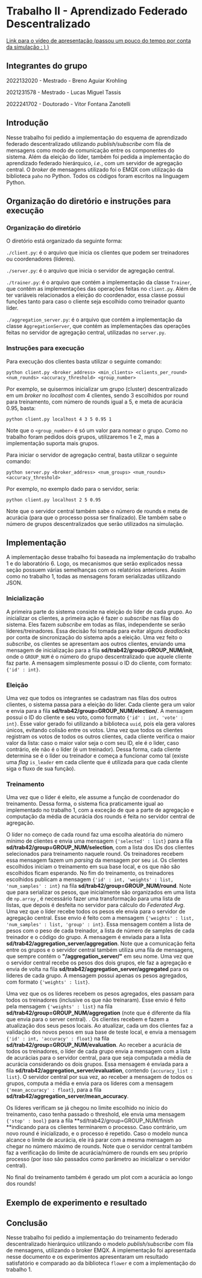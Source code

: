 # Trabalho II - Aprendizado Federado Descentralizado

[Link para o vídeo de apresentação (passou um pouco do tempo por conta da simulação : ) )]()

## Integrantes do grupo
2022132020 - Mestrado - Breno Aguiar Krohling

2021231578 - Mestrado - Lucas Miguel Tassis

2022241702 - Doutorado - Vitor Fontana Zanotelli

## Introdução

Nesse trabalho foi pedido a implementação do esquema de aprendizado federado descentralizado utilizando *publish/subscribe* com fila de mensagens como modo de comunicação entre os componentes do sistema. Além da eleição do líder, também foi pedida a implementação do aprendizado federado hierárquico, *i.e.*, com um servidor de agregação central. O *broker* de mensagens utilizado foi o EMQX com utilização da biblioteca `paho` no Python. Todos os códigos foram escritos na linguagem Python.

## Organização do diretório e instruções para execução

### Organização do diretório
O diretório está organizado da seguinte forma:

`./client.py`: é o arquivo que inicia os clientes que podem ser treinadores ou coordenadores (líderes).

`./server.py`: é o arquivo que inicia o servidor de agregação central.

`./trainer.py`: é o arquivo que contém a implementação da classe `Trainer`, que contém as implementações das operações feitas no `client.py`. Além de ter variáveis relacionados a eleição do coordenador, essa classe possui funções tanto para caso o cliente seja escolhido como treinador quanto líder.

`./aggregation_server.py`: é o arquivo que contém a implementação da classe `AggregationServer`, que contém as implementações das operações feitas no servidor de agregação central, utilizadas no  `server.py`.

### Instruções para execução
Para execução dos clientes basta utilizar o seguinte comando:

`python client.py <broker_address> <min_clients> <clients_per_round> <num_rounds> <accuracy_threshold> <group_number>`

Por exemplo, se quisermos inicializar um grupo (cluster) descentralizado em um *broker* no *localhost* com 4 clientes, sendo 3 escolhidos por round para treinamento, com número de rounds igual a 5, e meta de acurácia 0.95, basta:

`python client.py localhost 4 3 5 0.95 1`

Note que o `<group_number>` é só um valor para nomear o grupo. Como no trabalho foram pedidos dois grupos, utilizaremos 1 e 2, mas a implementação suporta mais grupos.

Para iniciar o servidor de agregação central, basta utilizar o seguinte comando:

`python server.py <broker_address> <num_groups> <num_rounds> <accuracy_threshold>`

Por exemplo, no exemplo dado para o servidor, seria:

`python client.py localhost 2 5 0.95`

Note que o servidor central também sabe o número de rounds e meta de acurácia (para que o processo possa ser finalizado). Ele também sabe o número de grupos descentralizados que serão utilizados na simulação.

## Implementação

A implementação desse trabalho foi baseada na implementação do trabalho 1 e do laboratório 6. Logo, os mecanismos que serão explicados nessa seção possuem várias semelhanças com os relatórios anteriores. Assim como no trabalho 1, todas as mensagens foram serializadas utilizando JSON.

### Inicialização

A primeira parte do sistema consiste na eleição do líder de cada grupo. Ao inicializar os clientes, a primeira ação é fazer o *subscribe* nas filas do sistema. Eles fazem *subscribe* em todas as filas, independente se serão líderes/treinadores. Essa decisão foi tomada para evitar alguns *deadlocks* por conta de sincronização do sistema após a eleição. Uma vez feito o *subscribe*, os clientes se apresentam aos outros clientes, enviando uma mensagem de inicialização para a fila **sd/trab42/group=GROUP_NUM/init**, onde o `GROUP_NUM` é o número do grupo descentralizado que aquele cliente faz parte. A mensagem simplesmente possui o ID do cliente, com formato: `{'id' : int}`.

### Eleição

Uma vez que todos os integrantes se cadastram nas filas dos outros clientes, o sistema passa para a eleição do líder. Cada cliente gera um valor e envia para a fila **sd/trab42/group=GROUP_NUM/election/**. A mensagem possui o ID do cliente e seu voto, como formato `{'id' : int, 'vote' : int}`. Esse valor gerado foi utilizando a biblioteca `uuid`, pois ela gera valores únicos, evitando colisão entre os votos. Uma vez que todos os clientes registram os votos de todos os outros clientes, cada cliente verifica o maior valor da lista: caso o maior valor seja o com seu ID, ele é o lider, caso contrário, ele não é o líder (é um treinador). Dessa forma, cada cliente determina se é o líder ou treinador e começa a funcionar como tal (existe uma *flag* `is_leader` em cada cliente que é utilizada para que cada cliente siga o fluxo de sua função).

### Treinamento

Uma vez que o líder é eleito, ele assume a função de coordenador do treinamento. Dessa forma, o sistema fica praticamente igual ao implementado no trabalho 1, com a exceção de que a parte de agregação e computação da média de acurácia dos rounds é feita no servidor central de agregação.

O líder no começo de cada round faz uma escolha aleatória do número mínimo de clientes e envia uma mensagem `{'selected' : list}` para a fila **sd/trab42/group=GROUP_NUM/selection**, com a lista dos IDs dos clientes selecionados para treinamento naquele round. Os treinadores recebem essa mensagem fazem um *parsing* da mensagem por seu `id`. Os clientes escolhidos iniciam o treinamento em sua base local, e os que não são escolhidos ficam esperando. No fim do treinamento, os treinadores escolhidos publicam a mensagem `{'id' : int, 'weights' : list, 'num_samples' : int}` na fila **sd/trab42/group=GROUP_NUM/round**. Note que para serializar os pesos, que inicialmente são organizados em uma lista de `np.array` , é necessário fazer uma transformação para uma lista de listas, que depois é desfeita no servidor para cálculo do *Federated Avg*. Uma vez que o líder recebe todos os pesos ele envia para o servidor de agregação central. Esse envio é feito com a mensagem `{'weights' : list, 'num_samples' : list, 'group' : int}`. Essa mensagem contém a lista de pesos com o peso de cada treinador, a lista de número de samples de cada treinador e o código do grupo. A mensagem é enviada para a lista **sd/trab42/aggregation_server/aggregation**. Note que a comunicação feita entre os grupos e o servidor central também utiliza uma fila de mensagens, que sempre contém o **"/aggregation_server/"** em seu nome. Uma vez que o servidor central recebe os pesos dos dois grupos, ele faz a agregação e envia de volta na fila **sd/trab42/aggregation_server/aggregated** para os líderes de cada grupo. A mensagem possui apenas os pesos agregados, com formato `{'weights' : list}`. 

Uma vez que os os líderes recebem os pesos agregados, eles passam para todos os treinadores (inclusive os que não treinaram). Esse envio é feito pela mensagem `{'weights' : list}` na fila **sd/trab42/group=GROUP_NUM/aggregation** (note que é diferente da fila que envia para o server central). . Os clientes recebem e fazem a atualização dos seus pesos locais. Ao atualizar, cada um dos clientes faz a validação dos novos pesos em sua base de teste local, e envia a mensagem `{'id' : int, 'accuracy' : float}` na fila **sd/trab42/group=GROUP_NUM/evaluation**. Ao receber a acurácia de todos os treinadores, o líder de cada grupo envia a mensagem com a lista de acurácias para o servidor central, para que seja computada a média de acurácia considerando os dois grupos. Essa mensagem é enviada para a fila **sd/trab42/aggregation_server/evaluation**, contendo `{accuracy_list : list}`.  O servidor central por sua vez, ao receber a mensagem de todos os grupos, computa a média e envia para os líderes com a mensagem `{'mean_accuracy' : float}`, para a fila **sd/trab42/aggregation_server/mean_accuracy**.

Os líderes verificam se já chegou no limite escolhido no início do treinamento, caso tenha passado o threshold, ele envia uma mensagem `{'stop' : bool}` para a fila **sd/trab42/group=GROUP_NUM/finish **indicando para os clientes terminarem o processo. Caso contrário, um novo round é inicializado, e o processo é repetido. Caso o modelo nunca alcance o limite de acurácia, ele irá parar com a mesma mensagem ao chegar no número máximo de rounds. Note que o servidor central também faz a verificação do limite de acurácia/número de rounds em seu próprio processo (por isso são passados como parâmetro ao inicializar o servidor central).

No final do treinamento também é gerado um plot com a acurácia ao longo dos rounds!

## Exemplo de experimento e resultado

## Conclusão

Nesse trabalho foi pedido a implementação do treinamento federado descentralizado hierárquico utilizando o modelo *publish/subscribe* com fila de mensagens, utilizando o broker EMQX. A implementação foi apresentada nesse documento e os experimentos apresentaram um resultado satisfatório e comparado ao da biblioteca `flower` e com a implementação do trabalho 1.
